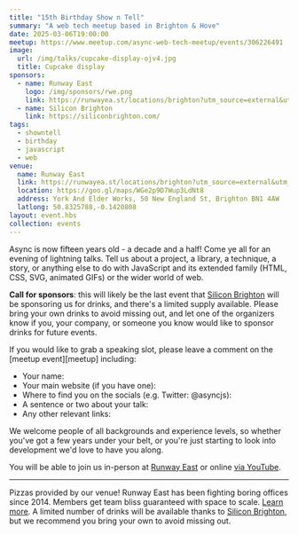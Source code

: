 ```yaml
---
title: "15th Birthday Show n Tell"
summary: "A web tech meetup based in Brighton & Hove"
date: 2025-03-06T19:00:00
meetup: https://www.meetup.com/async-web-tech-meetup/events/306226491
image:
  url: /img/talks/cupcake-display-ojv4.jpg
  title: Cupcake display
sponsors:
  - name: Runway East
    logo: /img/sponsors/rwe.png
    link: https://runwayea.st/locations/brighton?utm_source=external&utm_medium=event&utm_campaign=sponsorship
  - name: Silicon Brighton
    link: https://siliconbrighton.com/
tags:
  - showntell
  - birthday
  - javascript
  - web
venue:
  name: Runway East
  link: https://runwayea.st/locations/brighton?utm_source=external&utm_medium=event&utm_campaign=sponsorship
  location: https://goo.gl/maps/WGe2p9D7Wup3LdNt8
  address: York And Elder Works, 50 New England St, Brighton BN1 4AW
  latlong: 50.8325788,-0.1420808
layout: event.hbs
collection: events
---
```


Async is now fifteen years old - a decade and a half! Come ye all for an evening of lightning talks. Tell us about a project, a library, a technique, a story, or anything else to do with JavaScript and its extended family (HTML, CSS, SVG, animated GIFs) or the wider world of web.

**Call for sponsors**: this will likely be the last event that [Silicon Brighton](https://siliconbrighton.com/) will be sponsoring us for drinks, and there's a limited supply available. Please bring your own drinks to avoid missing out, and let one of the organizers know if you, your company, or someone you know would like to sponsor drinks for future events.

If you would like to grab a speaking slot, please leave a comment on the [meetup event][meetup] including:

- Your name:
- Your main website (if you have one):
- Where to find you on the socials (e.g. Twitter: @asyncjs):
- A sentence or two about your talk:
- Any other relevant links:

We welcome people of all backgrounds and experience levels, so whether you've got a few years under your belt, or you're just starting to look into development we'd love to have you along.

You will be able to join us in-person at [Runway East](https://runwayea.st/locations/brighton?utm_source=external&utm_medium=event&utm_campaign=sponsorship) or online [via YouTube](https://www.youtube.com/watch?v=C4BbjhHjsaw).

---

Pizzas provided by our venue! Runway East has been fighting boring offices since 2014. Members get team bliss guaranteed with space to scale. [Learn more](https://runwayea.st/locations/brighton?utm_source=external&utm_medium=event&utm_campaign=sponsorship). A limited number of drinks will be available thanks to [Silicon Brighton](https://siliconbrighton.com/), but we recommend you bring your own to avoid missing out.
